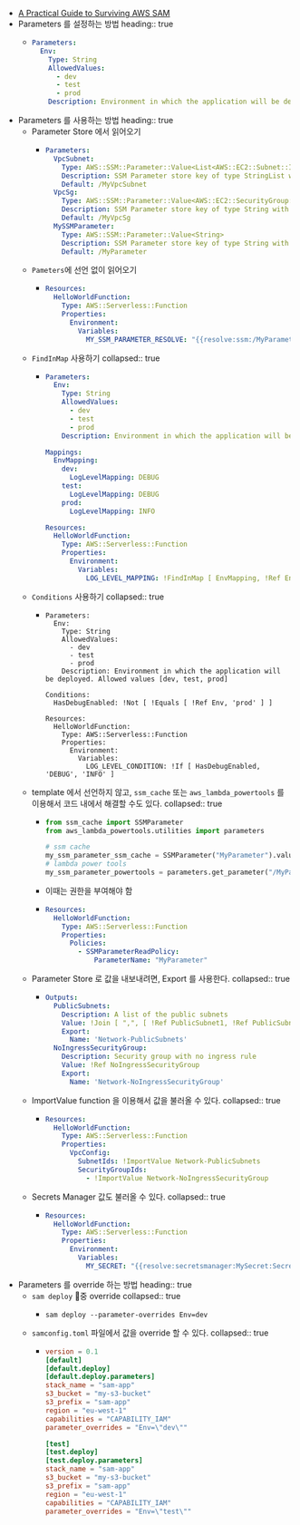 - [A Practical Guide to Surviving AWS SAM](https://medium.com/claranet-italia/a-practical-guide-to-surviving-aws-sam-d8ab141b3d25)
- Parameters 를 설정하는 방법
  heading:: true
	- ```yaml
	  Parameters:
	    Env:
	      Type: String
	      AllowedValues:
	        - dev
	        - test
	        - prod
	      Description: Environment in which the application will be deployed. Allowed values [dev, test, prod]
	  ```
- Parameters 를 사용하는 방법
  heading:: true
	- Parameter Store 에서 읽어오기
		- ```yaml
		  Parameters:
		    VpcSubnet:
		      Type: AWS::SSM::Parameter::Value<List<AWS::EC2::Subnet::Id>>
		      Description: SSM Parameter store key of type StringList with the list of VPC Subnet to be used by Lambda function
		      Default: /MyVpcSubnet
		    VpcSg:
		      Type: AWS::SSM::Parameter::Value<AWS::EC2::SecurityGroup::Id>
		      Description: SSM Parameter store key of type String with the VPC Security Group to be used by Lambda function
		      Default: /MyVpcSg
		    MySSMParameter:
		      Type: AWS::SSM::Parameter::Value<String>
		      Description: SSM Parameter store key of type String with custom parameter to be passed as env var to Lambda function
		      Default: /MyParameter
		  ```
	- `Pameters`에 선언 없이 읽어오기
		- ```yaml
		  Resources:
		    HelloWorldFunction:
		      Type: AWS::Serverless::Function
		      Properties:
		        Environment:
		          Variables:
		            MY_SSM_PARAMETER_RESOLVE: "{{resolve:ssm:/MyParameter:1}}"
		  ```
	- `FindInMap` 사용하기
	  collapsed:: true
		- ```yaml
		  Parameters:
		    Env:
		      Type: String
		      AllowedValues:
		        - dev
		        - test
		        - prod
		      Description: Environment in which the application will be deployed. Allowed values [dev, test, prod]
		  
		  Mappings:
		    EnvMapping:
		      dev:
		        LogLevelMapping: DEBUG
		      test:
		        LogLevelMapping: DEBUG
		      prod:
		        LogLevelMapping: INFO
		  
		  Resources:
		    HelloWorldFunction:
		      Type: AWS::Serverless::Function
		      Properties:
		        Environment:
		          Variables:
		            LOG_LEVEL_MAPPING: !FindInMap [ EnvMapping, !Ref Env, LogLevelMapping ]
		  
		  ```
	- `Conditions` 사용하기
	  collapsed:: true
		- ```
		  Parameters:
		    Env:
		      Type: String
		      AllowedValues:
		        - dev
		        - test
		        - prod
		      Description: Environment in which the application will be deployed. Allowed values [dev, test, prod]
		  
		  Conditions:
		    HasDebugEnabled: !Not [ !Equals [ !Ref Env, 'prod' ] ]
		  
		  Resources:
		    HelloWorldFunction:
		      Type: AWS::Serverless::Function
		      Properties:
		        Environment:
		          Variables:
		            LOG_LEVEL_CONDITION: !If [ HasDebugEnabled, 'DEBUG', 'INFO' ]
		  ```
	- template 에서 선언하지 않고, `ssm_cache` 또는 `aws_lambda_powertools` 를 이용해서 코드 내에서 해결할 수도 있다.
	  collapsed:: true
		- ```python
		  from ssm_cache import SSMParameter
		  from aws_lambda_powertools.utilities import parameters
		  
		  # ssm cache
		  my_ssm_parameter_ssm_cache = SSMParameter("MyParameter").value
		  # lambda power tools
		  my_ssm_parameter_powertools = parameters.get_parameter("/MyParameter")
		  
		  ```
		- 이때는 권한을 부여해야 함
		- ```yaml
		  Resources:
		    HelloWorldFunction:
		      Type: AWS::Serverless::Function
		      Properties:
		        Policies:
		          - SSMParameterReadPolicy:
		              ParameterName: "MyParameter"
		  ```
	- Parameter Store 로 값을 내보내려면, Export 를 사용한다.
	  collapsed:: true
		- ```yaml
		  Outputs:
		    PublicSubnets:
		      Description: A list of the public subnets
		      Value: !Join [ ",", [ !Ref PublicSubnet1, !Ref PublicSubnet2 ]]
		      Export:
		        Name: 'Network-PublicSubnets'
		    NoIngressSecurityGroup:
		      Description: Security group with no ingress rule
		      Value: !Ref NoIngressSecurityGroup
		      Export:
		        Name: 'Network-NoIngressSecurityGroup'
		  ```
	- ImportValue function 을 이용해서 값을 불러올 수 있다.
	  collapsed:: true
		- ```yaml
		  Resources:
		    HelloWorldFunction:
		      Type: AWS::Serverless::Function
		      Properties:
		        VpcConfig:
		          SubnetIds: !ImportValue Network-PublicSubnets
		          SecurityGroupIds:
		            - !ImportValue Network-NoIngressSecurityGroup
		  ```
	- Secrets Manager 값도 불러올 수 있다.
	  collapsed:: true
		- ```yaml
		  Resources:
		    HelloWorldFunction:
		      Type: AWS::Serverless::Function
		      Properties:
		        Environment:
		          Variables:
		            MY_SECRET: "{{resolve:secretsmanager:MySecret:SecretString:MySecret}}"
		  ```
- Parameters 를 override 하는 방법
  heading:: true
	- `sam deploy` 중 override
	  collapsed:: true
		- ```shell
		  sam deploy --parameter-overrides Env=dev
		  ```
	- `samconfig.toml` 파일에서 값을 override 할 수 있다.
	  collapsed:: true
		- ```toml
		  version = 0.1
		  [default]
		  [default.deploy]
		  [default.deploy.parameters]
		  stack_name = "sam-app"
		  s3_bucket = "my-s3-bucket"
		  s3_prefix = "sam-app"
		  region = "eu-west-1"
		  capabilities = "CAPABILITY_IAM"
		  parameter_overrides = "Env=\"dev\""
		  
		  [test]
		  [test.deploy]
		  [test.deploy.parameters]
		  stack_name = "sam-app"
		  s3_bucket = "my-s3-bucket"
		  s3_prefix = "sam-app"
		  region = "eu-west-1"
		  capabilities = "CAPABILITY_IAM"
		  parameter_overrides = "Env=\"test\""
		  ```
